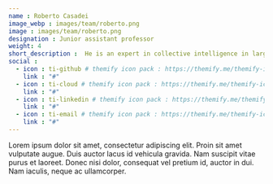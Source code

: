 ```yaml
---
name : Roberto Casadei
image_webp : images/team/roberto.png
image : images/team/roberto.png
designation : Junior assistant professor
weight: 4
short_description :  He is an expert in collective intelligence in large-scale multi-agent systems. Together with Viroli, he is the main contributor to ScaFi and he is the main architect of aggregate process.
social :
  - icon : ti-github # themify icon pack : https://themify.me/themify-icons
    link : "#"
  - icon : ti-cloud # themify icon pack : https://themify.me/themify-icons
    link : "#"
  - icon : ti-linkedin # themify icon pack : https://themify.me/themify-icons
    link : "#"
  - icon : ti-email # themify icon pack : https://themify.me/themify-icons
    link : "#"
---
```


Lorem ipsum dolor sit amet, consectetur adipiscing elit. Proin sit amet vulputate augue. Duis auctor lacus id vehicula gravida. Nam suscipit vitae purus et laoreet.
Donec nisi dolor, consequat vel pretium id, auctor in dui. Nam iaculis, neque ac ullamcorper.